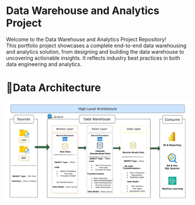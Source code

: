 # Data Warehouse and Analytics Project

Welcome to the Data Warehouse and Analytics Project Repository!                       
This portfolio project showcases a complete end-to-end data warehousing and analytics solution, from designing and building the data warehouse to uncovering actionable insights. It reflects industry best practices in both data engineering and analytics.

# 🎯Data Architecture
![Data Architecture](Docs/data_architecture.jpeg)
